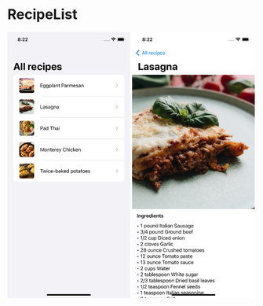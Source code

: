 <h1>RecipeList</h1>
<img src= "/Screenshots/screenshot-1.png" width="250px">
<img src= "/Screenshots/screenshot-2.png" width="250px">
